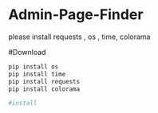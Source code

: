 # Admin-Page-Finder
please install requests , os , time, colorama

#Download
```bash
pip install os
pip install time 
pip install requests
pip install colorama

#install
